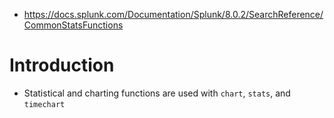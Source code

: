 - https://docs.splunk.com/Documentation/Splunk/8.0.2/SearchReference/CommonStatsFunctions
# Introduction
- Statistical and charting functions are used with `chart`, `stats`, and `timechart`